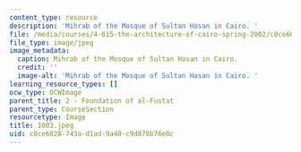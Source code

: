 ```yaml
---
content_type: resource
description: 'Mihrab of the Mosque of Sultan Hasan in Cairo. '
file: /media/courses/4-615-the-architecture-of-cairo-spring-2002/c0ce6028743ad1ad9a40c9d876b76e0c_1003.jpeg
file_type: image/jpeg
image_metadata:
  caption: Mihrab of the Mosque of Sultan Hasan in Cairo.
  credit: ''
  image-alt: 'Mihrab of the Mosque of Sultan Hasan in Cairo. '
learning_resource_types: []
ocw_type: OCWImage
parent_title: 2 - Foundation of al-Fustat
parent_type: CourseSection
resourcetype: Image
title: 1003.jpeg
uid: c0ce6028-743a-d1ad-9a40-c9d876b76e0c
---
```

